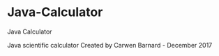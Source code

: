 # Java-Calculator
Java Calculator

Java scientific calculator 
Created by Carwen Barnard - December 2017
